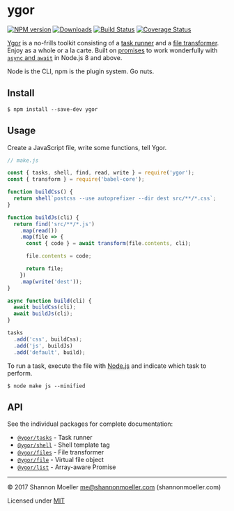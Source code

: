 # ygor

[![NPM version][npm-img]][npm-url] [![Downloads][downloads-img]][npm-url] [![Build Status][travis-img]][travis-url] [![Coverage Status][coveralls-img]][coveralls-url]

[Ygor](https://github.com/shannonmoeller/ygor#readme) is a no-frills toolkit consisting of a [task runner](http://npm.im/@ygor/tasks) and a [file transformer](http://npm.im/@ygor/files). Enjoy as a whole or a la carte. Built on [promises](https://developer.mozilla.org/en-US/docs/Web/JavaScript/Guide/Using_promises) to work wonderfully with [`async` and `await`](https://developer.mozilla.org/en-US/docs/Web/JavaScript/Reference/Statements/async_function) in Node.js 8 and above.

Node is the CLI, npm is the plugin system. Go nuts.

## Install

```console
$ npm install --save-dev ygor
```

## Usage

Create a JavaScript file, write some functions, tell Ygor.

```js
// make.js

const { tasks, shell, find, read, write } = require('ygor');
const { transform } = require('babel-core');

function buildCss() {
  return shell`postcss --use autoprefixer --dir dest src/**/*.css`;
}

function buildJs(cli) {
  return find('src/**/*.js')
    .map(read())
    .map(file => {
      const { code } = await transform(file.contents, cli);

      file.contents = code;

      return file;
    })
    .map(write('dest'));
}

async function build(cli) {
  await buildCss(cli);
  await buildJs(cli);
}

tasks
  .add('css', buildCss);
  .add('js', buildJs)
  .add('default', build);
```

To run a task, execute the file with [Node.js](https://nodejs.org) and indicate which task to perform.

```console
$ node make js --minified
```

## API

See the individual packages for complete documentation:

- [`@ygor/tasks`](http://npm.im/@ygor/tasks) - Task runner
- [`@ygor/shell`](http://npm.im/@ygor/shell) - Shell template tag
- [`@ygor/files`](http://npm.im/@ygor/files) - File transformer
- [`@ygor/file`](http://npm.im/@ygor/file) - Virtual file object
- [`@ygor/list`](http://npm.im/@ygor/list) - Array-aware Promise

----

© 2017 Shannon Moeller <me@shannonmoeller.com> (shannonmoeller.com)

Licensed under [MIT](http://shannonmoeller.com/mit.txt)

[coveralls-img]: http://img.shields.io/coveralls/shannonmoeller/ygor/master.svg?style=flat-square
[coveralls-url]: https://coveralls.io/r/shannonmoeller/ygor
[downloads-img]: http://img.shields.io/npm/dm/ygor.svg?style=flat-square
[npm-img]:       http://img.shields.io/npm/v/ygor.svg?style=flat-square
[npm-url]:       https://npmjs.org/package/ygor
[travis-img]:    http://img.shields.io/travis/shannonmoeller/ygor/master.svg?style=flat-square
[travis-url]:    https://travis-ci.org/shannonmoeller/ygor
